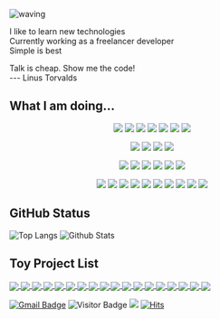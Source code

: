 ![waving](https://capsule-render.vercel.app/api?type=waving&height=120&text=devsunset&fontAlign=80&fontAlignY=40&color=gradient)

I like to learn new technologies   
Currently working as a freelancer developer  
Simple is best

Talk is cheap. Show me the code!  
 --- Linus Torvalds
 

## What I am doing...


<p align="center">
 <img src="https://img.shields.io/badge/JAVA-007396?style=flat-square&logo=JAVA&logoColor=white"/>
 <img src="https://img.shields.io/badge/JavaScript-F7DF1E?style=flat-square&logo=JavaScript&logoColor=black"/>
 <img src="https://img.shields.io/badge/Nodejs-68a063?style=flat-square&logo=Node.js&logoColor=white"/>
 <img src="https://img.shields.io/badge/Python-3776AB?style=flat-square&logo=Python&logoColor=white"/>
 <img src="https://img.shields.io/badge/Android-3DDC84?style=flat-square&logo=Android&logoColor=white"/>
 <img src="https://img.shields.io/badge/HTML-E34F26?style=flat-square&logo=HTML5&logoColor=white"/>
 <img src="https://img.shields.io/badge/CSS-1572B6?style=flat-square&logo=CSS3&logoColor=white"/>
</p> 

<p align="center">
<img src="https://img.shields.io/badge/Spring-6DB33F?style=flat&logo=Spring&logoColor=white" />
<img src="https://img.shields.io/badge/Mybatis-000000?style=flat&logo=Fluentd&logoColor=white" />
<img src="https://img.shields.io/badge/jQuery-0769AD?style=flat&logo=jQuery&logoColor=white" />
<img src="https://img.shields.io/badge/Bootstrap-7952B3?style=flat&logo=Bootstrap&logoColor=white" />
</p> 
 
<p align="center">
 <img src="https://img.shields.io/badge/Oracle-F80000?style=flat-square&logo=Oracle&logoColor=white"/>
 <img src="https://img.shields.io/badge/MySQL-4479A1?style=flat-square&logo=MySQL&logoColor=white"/>
 <img src="https://img.shields.io/badge/MariaDB-003545?style=flat-square&logo=MariaDB&logoColor=white"/> 
 <img src="https://img.shields.io/badge/PostgreSQL-336791?style=flat-square&logo=PostgreSQL&logoColor=white"/>
 <img src="https://img.shields.io/badge/MongoDB-47A248?style=flat-square&logo=MongoDB&logoColor=white"/>
 <img src="https://img.shields.io/badge/Redis-D82C20?style=flat-square&logo=Redis&logoColor=white"/>
</p>
 
<p align="center">
<img src="https://img.shields.io/badge/Linux-FCC624?style=flat&logo=Linux&logoColor=white" />
<img src="https://img.shields.io/badge/AWS-232F3E?style=flat&logo=AmazonAWS&logoColor=white" />
<img src="https://img.shields.io/badge/Git-f34f29?style=flat-square&logo=git&logoColor=white"/>
<img src="https://img.shields.io/badge/GitHub-181717?style=flat&logo=GitHub&logoColor=white" />
<img src="https://img.shields.io/badge/SVN-809CC9?style=flat&logo=Subversion&logoColor=white" />
<img src="https://img.shields.io/badge/Docker-384d54?style=flat-square&logo=docker&logoColor=white"/> 
<img src="https://img.shields.io/badge/ElasticSearch-005571?style=flat-square&logo=elasticsearch&logoColor=white"/> 
<img src="https://img.shields.io/badge/Tomcat-F8DC75?style=flat&logo=ApacheTomcat&logoColor=white" />
<img src="https://img.shields.io/badge/NGINX-009639?style=flat&logo=NGINX&logoColor=white" />
<img src="https://img.shields.io/badge/Firebase-FFCA28?style=flat-square&logo=firebase&logoColor=white"/>
</p>


## GitHub Status

![Top Langs](https://github-readme-stats.vercel.app/api/top-langs/?username=devsunset&hide=html,css,less,scss,cmake,jupyternotebook&count_private=true&show_icons=true&include_all_commits=true&layout=compact&hide_border=true&langs_count=100)
![Github Stats](https://github-readme-stats.vercel.app/api?username=devsunset&count_private=true&show_icons=true&include_all_commits=true&custom_title=devsunset%20github%20stats&hide_border=true&line_height=28)

## Toy Project List

<a href="https://github.com/devsunset/rockfish">
  <img align="center" src="https://github-readme-stats.vercel.app/api/pin/?username=devsunset&repo=rockfish" />
</a>
<a href="https://github.com/devsunset/gotogether-backend">
  <img align="center" src="https://github-readme-stats.vercel.app/api/pin/?username=devsunset&repo=gotogether-backend" />
</a>
<a href="https://github.com/devsunset/gotogether-frontend-vue">
  <img align="center" src="https://github-readme-stats.vercel.app/api/pin/?username=devsunset&repo=gotogether-frontend-vue" />
</a>
<a href="https://github.com/devsunset/gotogether-frontend-react">
  <img align="center" src="https://github-readme-stats.vercel.app/api/pin/?username=devsunset&repo=gotogether-frontend-react" />
</a>
<a href="https://github.com/devsunset/GoTogether_app">
  <img align="center" src="https://github-readme-stats.vercel.app/api/pin/?username=devsunset&repo=GoTogether_app" />
</a>
<a href="https://github.com/devsunset/tgm">
  <img align="center" src="https://github-readme-stats.vercel.app/api/pin/?username=devsunset&repo=tgm" />
</a>
<a href="https://github.com/devsunset/apiGoEchoServer">
  <img align="center" src="https://github-readme-stats.vercel.app/api/pin/?username=devsunset&repo=apiGoEchoServer" />
</a>
<a href="https://github.com/devsunset/noSmokingDiary">
  <img align="center" src="https://github-readme-stats.vercel.app/api/pin/?username=devsunset&repo=noSmokingDiary" />
</a>
<a href="https://github.com/devsunset/schedule-memo">
  <img align="center" src="https://github-readme-stats.vercel.app/api/pin/?username=devsunset&repo=schedule-memo" />
</a>
<a href="https://github.com/devsunset/camping-reservation">
  <img align="center" src="https://github-readme-stats.vercel.app/api/pin/?username=devsunset&repo=camping-reservation" />
</a>
<a href="https://github.com/devsunset/vcts">
  <img align="center" src="https://github-readme-stats.vercel.app/api/pin/?username=devsunset&repo=vcts" />
</a>
<a href="https://github.com/devsunset/vcts_data">
  <img align="center" src="https://github-readme-stats.vercel.app/api/pin/?username=devsunset&repo=vcts_data" />
</a>
<a href="https://github.com/devsunset/stock">
  <img align="center" src="https://github-readme-stats.vercel.app/api/pin/?username=devsunset&repo=stock" />
</a>
<a href="https://github.com/devsunset/MyTreasure">
  <img align="center" src="https://github-readme-stats.vercel.app/api/pin/?username=devsunset&repo=MyTreasure" />
</a>
<a href="https://github.com/devsunset/AppPermissionsScan">
  <img align="center" src="https://github-readme-stats.vercel.app/api/pin/?username=devsunset&repo=AppPermissionsScan" />
</a>
<a href="https://github.com/devsunset/YesOrNo">
  <img align="center" src="https://github-readme-stats.vercel.app/api/pin/?username=devsunset&repo=YesOrNo" />
</a>
<a href="https://github.com/devsunset/SimpleRandomChat">
  <img align="center" src="https://github-readme-stats.vercel.app/api/pin/?username=devsunset&repo=SimpleRandomChat" />
</a>
<a href="https://github.com/devsunset/srcServer">
  <img align="center" src="https://github-readme-stats.vercel.app/api/pin/?username=devsunset&repo=srcServer" />
</a>  

<p/>
 
[![Gmail Badge](https://img.shields.io/badge/-devsunset@gmail.com-BB001B?style=flat&logo=Gmail&logoColor=white&link=mailto:devsunset@gmail.com)](mailto:devsunset@gmail.com)
![Visitor Badge](https://visitor-badge.laobi.icu/badge?page_id=devsunset.devsunset)
![](https://hit.yhype.me/github/profile?user_id=)
[![Hits](https://hits.seeyoufarm.com/api/count/incr/badge.svg?url=https%3A%2F%2Fgithub.com%2Fdevsunset%2Fhit-counter&count_bg=%2379C83D&title_bg=%23555555&icon=&icon_color=%23E7E7E7&title=hits&edge_flat=false)](https://hits.seeyoufarm.com)

<!--
**devsunset/devsunset** is a ✨ _special_ ✨ repository because its `README.md` (this file) appears on your GitHub profile.

Here are some ideas to get you started:

- 🔭 I’m currently working on ...
- 🌱 I’m currently learning ...
- 👯 I’m looking to collaborate on ...
- 🤔 I’m looking for help with ...
- 💬 Ask me about ...
- 📫 How to reach me: ...
- 😄 Pronouns: ...
- ⚡ Fun fact: ...
-->

